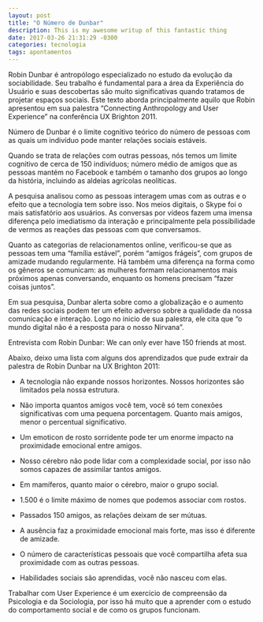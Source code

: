 ```yaml
---
layout: post
title: "O Número de Dunbar"
description: This is my awesome writup of this fantastic thing
date: 2017-03-26 21:31:29 -0300
categories: tecnologia
tags: apontamentos
---
```


Robin Dunbar é antropólogo especializado no estudo da evolução da sociabilidade. Seu trabalho é fundamental para a área da Experiência do Usuário e suas descobertas são muito significativas quando tratamos de projetar espaços sociais. Este texto aborda principalmente aquilo que Robin apresentou em sua palestra “Connecting Anthropology and User Experience” na conferência UX Brighton 2011.

Número de Dunbar é o limite cognitivo teórico do número de pessoas com as quais um indivíduo pode manter relações sociais estáveis.

Quando se trata de relações com outras pessoas, nós temos um limite cognitivo de cerca de 150 indivíduos; número médio de amigos que as pessoas mantém no Facebook e também o tamanho dos grupos ao longo da história, incluindo as aldeias agrícolas neolíticas.

A pesquisa analisou como as pessoas interagem umas com as outras e o efeito que a tecnologia tem sobre isso. Nos meios digitais, o Skype foi o mais satisfatório aos usuários. As conversas por vídeos fazem uma imensa diferença pelo imediatismo da interação e principalmente pela possibilidade de vermos as reações das pessoas com que conversamos.

Quanto as categorias de relacionamentos online, verificou-se que as pessoas tem uma “família estável”, porém “amigos frágeis”, com grupos de amizade mudando regularmente. Há também uma diferença na forma como os gêneros se comunicam: as mulheres formam relacionamentos mais próximos apenas conversando, enquanto os homens precisam “fazer coisas juntos”.

Em sua pesquisa, Dunbar alerta sobre como a globalização e o aumento das redes sociais podem ter um efeito adverso sobre a qualidade da nossa comunicação e interação. Logo no inicio de sua palestra, ele cita que “o mundo digital não é a resposta para o nosso Nirvana”.

Entrevista com Robin Dunbar: We can only ever have 150 friends at most.

Abaixo, deixo uma lista com alguns dos aprendizados que pude extrair da palestra de Robin Dunbar na UX Brighton 2011:
  * A tecnologia não expande nossos horizontes. Nossos horizontes são limitados pela nossa estrutura.

  * Não importa quantos amigos você tem, você só tem conexões significativas com uma pequena porcentagem. Quanto mais amigos, menor o percentual significativo.

  * Um emoticon de rosto sorridente pode ter um enorme impacto na proximidade emocional entre amigos.

  * Nosso cérebro não pode lidar com a complexidade social, por isso não somos capazes de assimilar tantos amigos.

  * Em mamíferos, quanto maior o cérebro, maior o grupo social.

  * 1.500 é o limite máximo de nomes que podemos associar com rostos.

  * Passados 150 amigos, as relações deixam de ser mútuas.

  * A ausência faz a proximidade emocional mais forte, mas isso é diferente de amizade.

  * O número de características pessoais que você compartilha afeta sua proximidade com as outras pessoas.

  * Habilidades sociais são aprendidas, você não nasceu com elas.

  Trabalhar com User Experience é um exercício de compreensão da Psicologia e da Sociologia, por isso há muito que a aprender com o estudo do comportamento social e de como os grupos funcionam.
